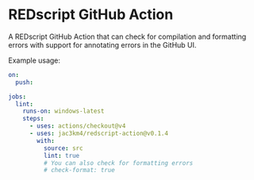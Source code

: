 # REDscript GitHub Action

A REDscript GitHub Action that can check for compilation and formatting errors
with support for annotating errors in the GitHub UI.

Example usage:

```yaml
on:
  push:

jobs:
  lint:
    runs-on: windows-latest
    steps:
      - uses: actions/checkout@v4
      - uses: jac3km4/redscript-action@v0.1.4
        with:
          source: src
          lint: true
          # You can also check for formatting errors
          # check-format: true
```
